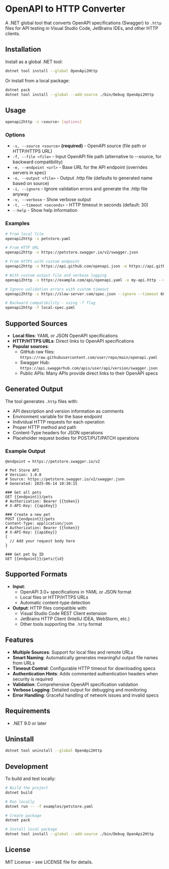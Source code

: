 # OpenAPI to HTTP Converter

A .NET global tool that converts OpenAPI specifications (Swagger) to `.http` files for API testing in Visual Studio Code, JetBrains IDEs, and other HTTP clients.

## Installation

Install as a global .NET tool:

```bash
dotnet tool install --global OpenApi2Http
```

Or install from a local package:

```bash
dotnet pack
dotnet tool install --global --add-source ./bin/Debug OpenApi2Http
```

## Usage

```bash
openapi2http -s <source> [options]
```

### Options

- `-s, --source <source>` **(required)** - OpenAPI source (file path or HTTP/HTTPS URL)
- `-f, --file <file>` - Input OpenAPI file path (alternative to --source, for backward compatibility)
- `-e, --endpoint <url>` - Base URL for the API endpoint (overrides servers in spec)
- `-o, --output <file>` - Output .http file (defaults to generated name based on source)
- `-i, --ignore` - Ignore validation errors and generate the .http file anyway
- `-v, --verbose` - Show verbose output
- `-t, --timeout <seconds>` - HTTP timeout in seconds (default: 30)
- `--help` - Show help information

### Examples

```bash
# From local file
openapi2http -s petstore.yaml

# From HTTP URL
openapi2http -s https://petstore.swagger.io/v2/swagger.json

# From HTTPS with custom endpoint
openapi2http -s https://api.github.com/openapi.json -e https://api.github.com

# With custom output file and verbose logging
openapi2http -s https://example.com/api/openapi.yaml -o my-api.http --verbose

# Ignore validation errors with custom timeout
openapi2http -s https://slow-server.com/spec.json --ignore --timeout 60

# Backward compatibility - using -f flag
openapi2http -f local-spec.yaml
```

## Supported Sources

- **Local files**: YAML or JSON OpenAPI specifications
- **HTTP/HTTPS URLs**: Direct links to OpenAPI specifications
- **Popular sources**:
  - GitHub raw files: `https://raw.githubusercontent.com/user/repo/main/openapi.yaml`
  - Swagger Hub: `https://api.swaggerhub.com/apis/user/api/version/swagger.json`
  - Public APIs: Many APIs provide direct links to their OpenAPI specs

## Generated Output

The tool generates `.http` files with:

- API description and version information as comments
- Environment variable for the base endpoint
- Individual HTTP requests for each operation
- Proper HTTP method and path
- Content-Type headers for JSON operations
- Placeholder request bodies for POST/PUT/PATCH operations

### Example Output

```http
@endpoint = https://petstore.swagger.io/v2

# Pet Store API
# Version: 1.0.0
# Source: https://petstore.swagger.io/v2/swagger.json
# Generated: 2025-06-14 10:30:15

### Get all pets
GET {{endpoint}}/pets
# Authorization: Bearer {{token}}
# X-API-Key: {{apiKey}}

### Create a new pet
POST {{endpoint}}/pets
Content-Type: application/json
# Authorization: Bearer {{token}}
# X-API-Key: {{apiKey}}
{
  // Add your request body here
}

### Get pet by ID
GET {{endpoint}}/pets/{id}
```

## Supported Formats

- **Input**: 
  - OpenAPI 3.0+ specifications in YAML or JSON format
  - Local files or HTTP/HTTPS URLs
  - Automatic content-type detection
- **Output**: HTTP files compatible with:
  - Visual Studio Code REST Client extension
  - JetBrains HTTP Client (IntelliJ IDEA, WebStorm, etc.)
  - Other tools supporting the `.http` format

## Features

- **Multiple Sources**: Support for local files and remote URLs
- **Smart Naming**: Automatically generates meaningful output file names from URLs
- **Timeout Control**: Configurable HTTP timeout for downloading specs
- **Authentication Hints**: Adds commented authentication headers when security is required
- **Validation**: Comprehensive OpenAPI specification validation
- **Verbose Logging**: Detailed output for debugging and monitoring
- **Error Handling**: Graceful handling of network issues and invalid specs

## Requirements

- .NET 9.0 or later

## Uninstall

```bash
dotnet tool uninstall --global OpenApi2Http
```

## Development

To build and test locally:

```bash
# Build the project
dotnet build

# Run locally
dotnet run -- -f examples/petstore.yaml

# Create package
dotnet pack

# Install local package
dotnet tool install --global --add-source ./bin/Debug OpenApi2Http
```

## License

MIT License - see LICENSE file for details.